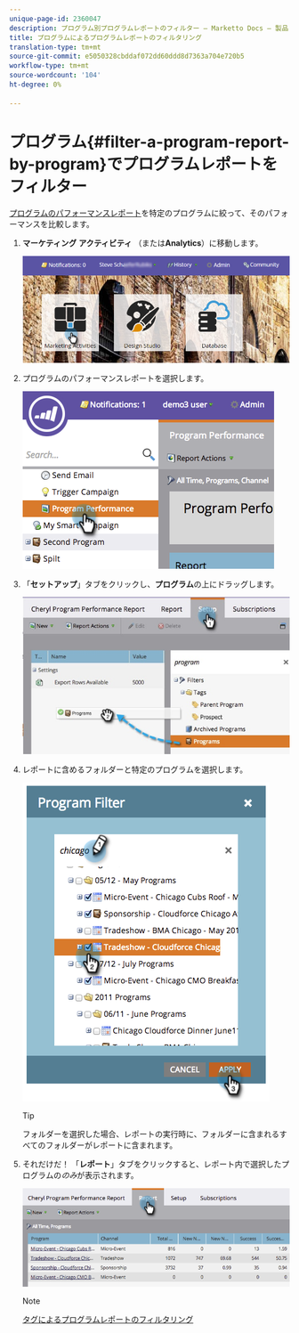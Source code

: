 ```yaml
---
unique-page-id: 2360047
description: プログラム別プログラムレポートのフィルター — Marketto Docs — 製品ドキュメント
title: プログラムによるプログラムレポートのフィルタリング
translation-type: tm+mt
source-git-commit: e5050328cbddaf072dd60ddd8d7363a704e720b5
workflow-type: tm+mt
source-wordcount: '104'
ht-degree: 0%

---
```



# プログラム{#filter-a-program-report-by-program}でプログラムレポートをフィルター

[プログラムのパフォーマンスレポート](/help/marketo/product-docs/core-marketo-concepts/programs/program-performance-report/create-a-program-performance-report.md)を特定のプログラムに絞って、そのパフォーマンスを比較します。

1. **マーケティング** **アクティビティ** （または&#x200B;**Analytics**）に移動します。

   ![](assets/login-marketing-activities-3.png)

1. プログラムのパフォーマンスレポートを選択します。

   ![](assets/image2014-9-23-16-3a4-3a4.png)

1. 「**セットアップ**」タブをクリックし、**プログラム**&#x200B;の上にドラッグします。

   ![](assets/prospect3.jpg)

1. レポートに含めるフォルダーと特定のプログラムを選択します。

   ![](assets/image2014-9-23-16-3a5-3a5.png)

   >[!TIP]
   >
   >フォルダーを選択した場合、レポートの実行時に、フォルダーに含まれるすべてのフォルダーがレポートに含まれます。

1. それだけだ！ 「**レポート**」タブをクリックすると、レポート内で選択したプログラムの&#x200B;_のみ_&#x200B;が表示されます。

   ![](assets/image2014-9-23-16-3a5-3a41.png)

   >[!NOTE]
   >
   >[タグによるプログラムレポートのフィルタリング](/help/marketo/product-docs/core-marketo-concepts/programs/program-performance-report/filter-a-program-report-by-tag.md)
